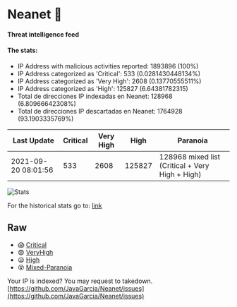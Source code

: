 # Neanet :hocho:
#### Threat intelligence feed
#### The stats:

- IP Address with malicious activities reported: 1893896 (100%)
- IP Address categorized as 'Critical':  533 (0.0281430448134%)
- IP Address categorized as 'Very High':  2608 (0.13770555511%)
- IP Address categorized as 'High':  125827 (6.64381782315)
- Total de direcciones IP indexadas en Neanet:  128968 (6.80966642308%)
- Total de direcciones IP descartadas en Neanet:  1764928 (93.1903335769%)

| Last Update | Critical | Very High | High | Paranoia |
| --- | --- | --- | --- | --- |
| 2021-09-20 08:01:56 | 533 | 2608 | 125827 | 128968 mixed list (Critical + Very High + High)|

![Stats](https://docs.google.com/spreadsheets/d/e/2PACX-1vSnaNMIXVabIpDJjufMlzH7poXnshF3mgd8Is1g9ytUEzVsP5my4Trn8f-xkoLLQ38xpL3HtmUexLo6/pubchart?oid=501124687&format=image)

For the historical stats go to: [link](/stats.csv)
## Raw
- :scream: [Critical](https://raw.githubusercontent.com/JavaGarcia/Neanet/master/blacklists/neanet_critical.txt)
- :fearful: [VeryHigh](https://raw.githubusercontent.com/JavaGarcia/Neanet/master/blacklists/neanet_veryHigh.txtt)
- :frowning: [High](https://raw.githubusercontent.com/JavaGarcia/Neanet/master/blacklists/neanet_high.txt)
- :dizzy_face: [Mixed-Paranoia](https://raw.githubusercontent.com/JavaGarcia/Neanet/master/blacklists/neanet_all.txt)


Your IP is indexed? You may request to takedown. [https://github.com/JavaGarcia/Neanet/issues](https://github.com/JavaGarcia/Neanet/issues)






























































































































































































































































































































































































































































































































































































































































































































































































































































































































































































































































































































































































































































































































































































































































































































































































































































































































































































































































































































































































































































































































































































































































































































































































































































































































































































































































































































































































































































































































































































































































































































































































































































































































































































































































































































































































































































































































































































































































































































































































































































































































































































































































































































































































































































































































































































































































































































































































































































































































































































































































































































































































































































































































































































































































































































































































































































































































































































































































































































































































































































































































































































































































































































































































































































































































































































































































































































































































































































































































































































































































































































































































































































































































































































































































































































































































































































































































































































































































































































































































































































































































































































































































































































































































































































































































































































































































































































































































































































































































































































































































































